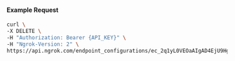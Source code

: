 <!-- Code generated for API Clients. DO NOT EDIT. -->

#### Example Request

```bash
curl \
-X DELETE \
-H "Authorization: Bearer {API_KEY}" \
-H "Ngrok-Version: 2" \
https://api.ngrok.com/endpoint_configurations/ec_2q1yL0VEOaAIgAD4EjU9HgJsvaB/basic_auth
```
